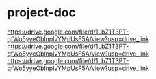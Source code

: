 # project-doc
https://drive.google.com/file/d/1LbZ1T3PT-qfWo5yyeOblnplvYMpUsF5A/view?usp=drive_link
https://drive.google.com/file/d/1LbZ1T3PT-qfWo5yyeOblnplvYMpUsF5A/view?usp=drive_link
https://drive.google.com/file/d/1LbZ1T3PT-qfWo5yyeOblnplvYMpUsF5A/view?usp=drive_link
